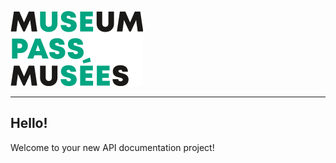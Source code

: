 <!-- focus: false -->

![](../assets/images/logo.png)

---

## Hello!

Welcome to your new API documentation project!
